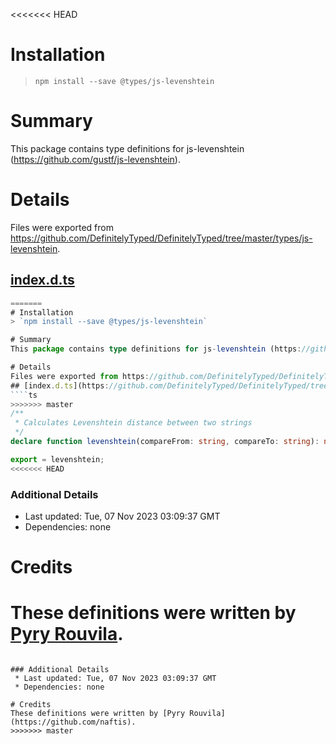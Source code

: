<<<<<<< HEAD
# Installation
> `npm install --save @types/js-levenshtein`

# Summary
This package contains type definitions for js-levenshtein (https://github.com/gustf/js-levenshtein).

# Details
Files were exported from https://github.com/DefinitelyTyped/DefinitelyTyped/tree/master/types/js-levenshtein.
## [index.d.ts](https://github.com/DefinitelyTyped/DefinitelyTyped/tree/master/types/js-levenshtein/index.d.ts)
````ts
=======
# Installation
> `npm install --save @types/js-levenshtein`

# Summary
This package contains type definitions for js-levenshtein (https://github.com/gustf/js-levenshtein).

# Details
Files were exported from https://github.com/DefinitelyTyped/DefinitelyTyped/tree/master/types/js-levenshtein.
## [index.d.ts](https://github.com/DefinitelyTyped/DefinitelyTyped/tree/master/types/js-levenshtein/index.d.ts)
````ts
>>>>>>> master
/**
 * Calculates Levenshtein distance between two strings
 */
declare function levenshtein(compareFrom: string, compareTo: string): number;

export = levenshtein;
<<<<<<< HEAD

````

### Additional Details
 * Last updated: Tue, 07 Nov 2023 03:09:37 GMT
 * Dependencies: none

# Credits
These definitions were written by [Pyry Rouvila](https://github.com/naftis).
=======

````

### Additional Details
 * Last updated: Tue, 07 Nov 2023 03:09:37 GMT
 * Dependencies: none

# Credits
These definitions were written by [Pyry Rouvila](https://github.com/naftis).
>>>>>>> master

